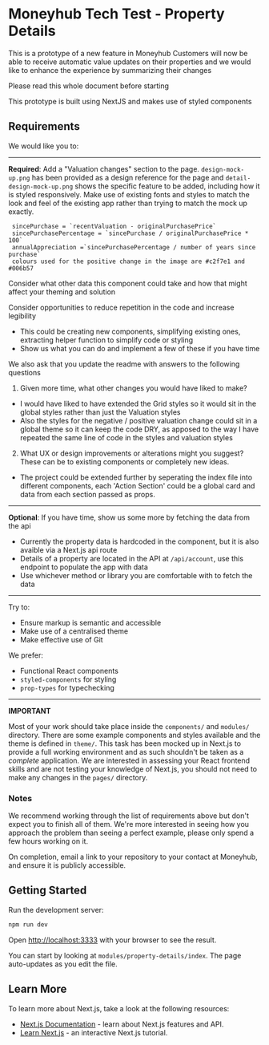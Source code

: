 # Moneyhub Tech Test - Property Details

This is a prototype of a new feature in Moneyhub
Customers will now be able to receive automatic value updates on their properties
and we would like to enhance the experience by summarizing their changes

Please read this whole document before starting

This prototype is built using NextJS and makes use of styled components

## Requirements

We would like you to:

---

**Required**: Add a "Valuation changes" section to the page. `design-mock-up.png` has been provided as a design reference for the page and `detail-design-mock-up.png` shows the specific feature to be added, including how it is styled responsively. Make use of existing fonts and styles to match the look and feel of the existing app rather than trying to match the mock up exactly.

```
 sincePurchase = `recentValuation - originalPurchasePrice`
 sincePurchasePercentage = `sincePurchase / originalPurchasePrice * 100`
 annualAppreciation =`sincePurchasePercentage / number of years since purchase`
 colours used for the positive change in the image are #c2f7e1 and #006b57
```

Consider what other data this component could take and how that might affect your theming and solution

Consider opportunities to reduce repetition in the code and increase legibility

- This could be creating new components, simplifying existing ones, extracting helper function to simplify code or styling
- Show us what you can do and implement a few of these if you have time

We also ask that you update the readme with answers to the following questions

1. Given more time, what other changes you would have liked to make?

- I would have liked to have extended the Grid styles so it would sit in the global styles rather than just the Valuation styles
- Also the styles for the negative / positive valuation change could sit in a global theme so it can keep the code DRY, as apposed to the way I have repeated the same line of code in the styles and valuation styles


2. What UX or design improvements or alterations might you suggest? These can be to existing components or completely new ideas.
- The project could be extended further by seperating the index file into different components, each 'Action Section' could be a global card and data from each section passed as props.

---

**Optional**: If you have time, show us some more by fetching the data from the api

- Currently the property data is hardcoded in the component, but it is also avaible via a Next.js api route
- Details of a property are located in the API at `/api/account`, use this endpoint to populate the app with data
- Use whichever method or library you are comfortable with to fetch the data

---

Try to:

- Ensure markup is semantic and accessible
- Make use of a centralised theme
- Make effective use of Git

We prefer:

- Functional React components
- `styled-components` for styling
- `prop-types` for typechecking

---

**IMPORTANT**

Most of your work should take place inside the `components/` and `modules/` directory. There are some example components and styles available and the theme is defined in `theme/`. This task has been mocked up in Next.js to provide a full working environment and as such shouldn't be taken as a _complete_ application. We are interested in assessing your React frontend skills and are not testing your knowledge of Next.js, you should not need to make any changes in the `pages/` directory.

### Notes

We recommend working through the list of requirements above but don't expect you to finish all of them. We're more interested in seeing how you approach the problem than seeing a perfect example, please only spend a few hours working on it.

On completion, email a link to your repository to your contact at Moneyhub, and ensure it is publicly accessible.

## Getting Started

Run the development server:

```bash
npm run dev
```

Open [http://localhost:3333](http://localhost:3333) with your browser to see the result.

You can start by looking at `modules/property-details/index`. The page auto-updates as you edit the file.

## Learn More

To learn more about Next.js, take a look at the following resources:

- [Next.js Documentation](https://nextjs.org/docs) - learn about Next.js features and API.
- [Learn Next.js](https://nextjs.org/learn) - an interactive Next.js tutorial.
